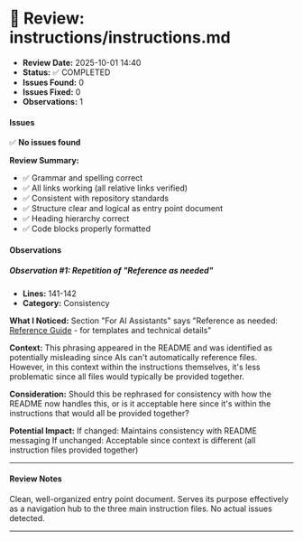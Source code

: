# 📄 Review: instructions/instructions.md

- **Review Date:** 2025-10-01 14:40
- **Status:** ✅ COMPLETED
- **Issues Found:** 0
- **Issues Fixed:** 0
- **Observations:** 1

#### Issues

✅ **No issues found**

**Review Summary:**

- ✅ Grammar and spelling correct
- ✅ All links working (all relative links verified)
- ✅ Consistent with repository standards
- ✅ Structure clear and logical as entry point document
- ✅ Heading hierarchy correct
- ✅ Code blocks properly formatted

#### Observations

##### Observation #1: Repetition of "Reference as needed"

- **Lines:** 141-142
- **Category:** Consistency

**What I Noticed:**
Section "For AI Assistants" says "Reference as needed: [Reference Guide](reference.md) - for templates and technical details"

**Context:**
This phrasing appeared in the README and was identified as potentially misleading since AIs can't automatically reference files. However, in this context within the instructions themselves, it's less problematic since all files would typically be provided together.

**Consideration:**
Should this be rephrased for consistency with how the README now handles this, or is it acceptable here since it's within the instructions that would all be provided together?

**Potential Impact:**
If changed: Maintains consistency with README messaging
If unchanged: Acceptable since context is different (all instruction files provided together)

---

#### Review Notes

Clean, well-organized entry point document. Serves its purpose effectively as a navigation hub to the three main instruction files. No actual issues detected.

---

